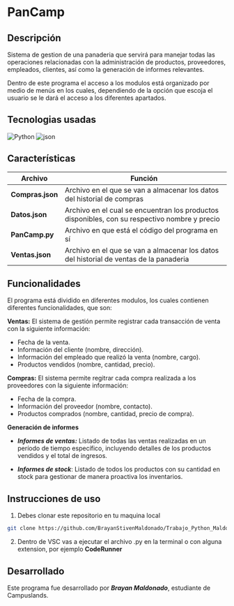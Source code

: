 # PanCamp

## Descripción
Sistema de gestion de una panaderia que servirá para manejar todas las operaciones relacionadas con la administración de productos, proveedores, empleados, clientes, así como la generación de informes relevantes.

Dentro de este programa el acceso a los modulos está organizado por medio de menús en los cuales, dependiendo de la opción que escoja el usuario se le dará el acceso a los diferentes apartados.

## Tecnologias usadas

![Python](https://img.shields.io/badge/Python-FFD43B?style=for-the-badge&logo=python&logoColor=blue)
![json](https://img.shields.io/badge/json-5E5C5C?style=for-the-badge&logo=json&logoColor=white)

## Características
|Archivo|Función|
|--|--|
|**Compras.json**|Archivo en el que se van a almacenar los datos del historial de compras|
|**Datos.json**|Archivo en el cual se encuentran los productos disponibles, con su respectivo nombre y precio|
|**PanCamp.py**|Archivo en que está el código del programa en sí|
|**Ventas.json**|Archivo en el que se van a almacenar los datos del historial de ventas de la panaderia|

## Funcionalidades 

El programa está dividido en diferentes modulos, los cuales contienen diferentes funcionalidades, que son:

**Ventas:** El sistema de gestión permite registrar cada transacción de venta con la siguiente información: 
- Fecha de la venta.
- Información del cliente (nombre, dirección).
- Información del empleado que realizó la venta (nombre, cargo).
- Productos vendidos (nombre, cantidad, precio).

**Compras:** El sistema permite regitrar cada compra realizada a los proveedores con la siguiente información:
- Fecha de la compra.
- Información del proveedor (nombre, contacto).
- Productos comprados (nombre, cantidad, precio de compra).

**Generación de informes**
- ***Informes de ventas:***
Listado de todas las ventas realizadas en un período de tiempo específico, incluyendo detalles de los productos vendidos y el total de ingresos.

- ***Informes de stock***:
Listado de todos los productos con su cantidad en stock para gestionar de manera proactiva los inventarios.

## Instrucciones de uso

1. Debes clonar este repositorio en tu maquina local
```bash
git clone https://github.com/BrayanStivenMaldonado/Trabajo_Python_MaldonadoBrayan.git
```

2. Dentro de VSC vas a ejecutar el archivo .py en la terminal o con alguna extension, por ejemplo **CodeRunner**

## Desarrollado

Este programa fue desarrollado por ***Brayan Maldonado***, estudiante de Campuslands.
